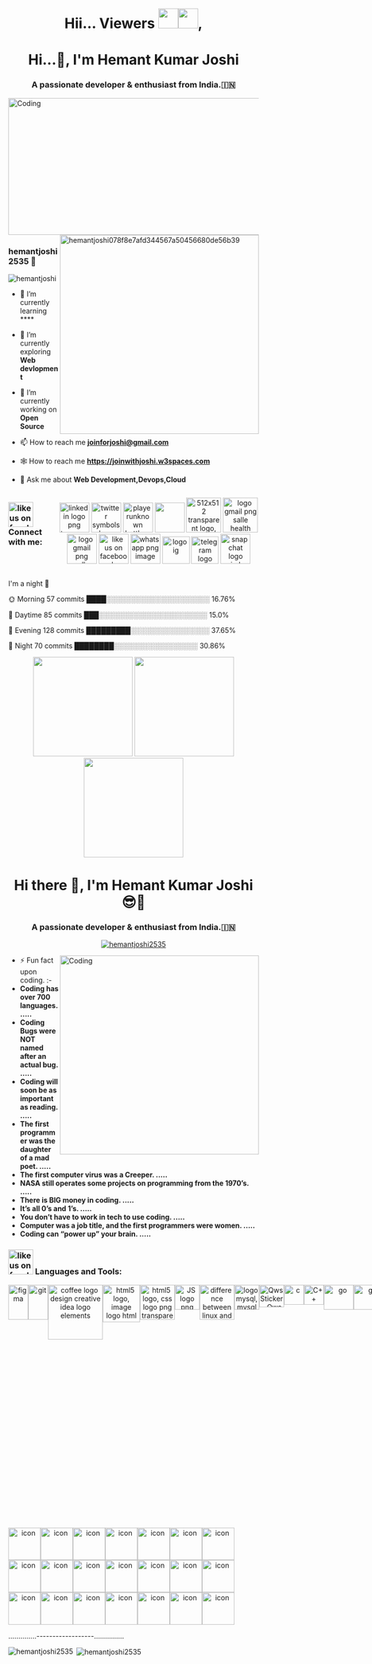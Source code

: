 <h1 align="center">Hii... Viewers <img src="https://media.giphy.com/media/hvRJCLFzcasrR4ia7z/giphy.gif" width="40"><img src="https://media.giphy.com/media/hvRJCLFzcasrR4ia7z/giphy.gif" width="40">,</h1> 

[](https://media.licdn.com/dms/image/D4D16AQG3OFj9Xtpy9w/profile-displaybackgroundimage-shrink_350_1400/0/1679863104465?e=1687392000&v=beta&t=eqf_BwSUd1iQOWK-F-oLaWs1AsnPjwXsPKR3ZMXfzlE)

<h1 align="center">Hi...👋, I'm Hemant Kumar Joshi</h1>
<h3 align="center">A passionate developer & enthusiast from India.🇮🇳</h3>

<img align="center" alt="Coding" width="900" height="275" src="https://media.giphy.com/media/PlkYffUSFZxxlQl9so/giphy.gif">
<img align="right" alt="hemantjoshi078f8e7afd344567a50456680de56b39" width="400" src="https://mir-s3-cdn-cf.behance.net/project_modules/max_1200/06f21a161921919.63cd7887d0a70.gif">

### hemantjoshi2535 👋

<p align="left"> <img src="https://komarev.com/ghpvc/?username=hemantjoshi2535&label=Profile%20views&color=0e75b6&style=flat" alt="hemantjoshi" /> </p>


- 🌱 I’m currently learning ****

- 🌱 I’m currently exploring **Web devlopment**
 
- 🔭 I’m currently working on **Open Source**

- 📫 How to reach me **joinforjoshi@gmail.com**

- 🕸️ How to reach me **https://joinwithjoshi.w3spaces.com**

- 💬 Ask me about **Web Development,Devops,Cloud**  
<div align="center">
   <div style="display: flex; align-items: flex-start;">
<h3 align="left"> <a href="https://cdn.dribbble.com/users/954572/screenshots/17357871/media/af709d784f14cb4cff42471e1afadd23.gif" title="Image from freepnglogos.com"><img src="https://cliply.co/wp-content/uploads/2019/12/371903520_SOCIAL_ICONS_TRANSPARENT_400px.gif" width="50" alt="like us on facebook transparent png logo" /></a>  Connect with me: </h3>

<a href="https://www.linkedin.com/in/hemant-kumar-joshi2535/" title="Image from freepnglogos.com"><img src="https://cliply.co/wp-content/uploads/2021/02/372102050_LINKEDIN_ICON_TRANSPARENT_1080.gif" width="60" alt="linkedin logo png transparent background " /></a>
<a href="https://twitter.com/JoinForJoshi" title="Image from freepnglogos.com"><img src="https://cliply.co/wp-content/uploads/2021/09/CLIPLY_372109260_TWITTER_LOGO_400.gif" width="60" alt="twitter symbols logo png clipart" /></a>
<a href="https://discord.gg/fnKWPxG4fB" title="Image from freepnglogos.com"><img src="https://cliply.co/wp-content/uploads/2021/08/372108630_DISCORD_LOGO_400.gif" width="60" alt="playerunknown battlegrounds bgparty" /></a>
<a href="https://www.twitch.tv/hemantjoshi2535" title="Image from freepnglogos.com"><img src="https://i.pinimg.com/originals/27/4e/fc/274efc127536a6b68b352bc6e81d60aa.gif" width="60" height="60" /></a>
<a href="https://github.com/hemantjoshi2535" title="https://i.giphy.com/media/KzJkzjggfGN5Py6nkT/200.webp"><img src="https://media.giphy.com/media/v1.Y2lkPTc5MGI3NjExYmE4MWUyZGZjMDIzNTI0ZDEzOGIzOTM5NmI2MjVjMmU5MWU3ZWIyMCZlcD12MV9pbnRlcm5hbF9naWZzX2dpZklkJmN0PXM/CwTvSiWflgCGKgz5eb/giphy.gif" width="70" alt="512x512 transparent logo, github logo" /></a>
<a href="mailto:joinforjoshi@gmail.com" title="https://www.freepnglogos.com/uploads/logo-gmail-png/logo-gmail-png-salle-health-sciences-institute-web-mail-advisory-8.png"><img src="https://media.giphy.com/media/9l8MXyxSEC3O8/giphy.gif" width="70" alt="logo gmail png salle health sciences institute web mail advisory" /></a>
<a href="https://www.reddit.com/user/HemantJoshi2535/" title="Image from freepnglogos.com"><img src="https://media.giphy.com/media/mDN904TRuZwJhmc4mf/giphy.gif" width="60" alt="logo gmail png salle health sciences institute web mail advisory" /></a>
<a href="https://www.facebook.com/profile.php?id=100014699208348" title="Image from freepnglogos.com"><img src="https://i.pinimg.com/originals/d0/e2/90/d0e2905beca22e46b7d3c6374cd0d956.gif" width="60" alt="like us on facebook transparent png logo" /></a>
<a href="https://wa.me/916394196203" title="Image from freepnglogos.com"><img src="https://cliply.co/wp-content/uploads/2021/08/372108180_WHATSAPP_ICON_400.gif" width="60" alt="whatsapp png image" /></a>
<a href="https://www.instagram.com/hemantjoshi2535/" title="Image from freepnglogos.com"><img src="https://media.giphy.com/media/v1.Y2lkPTc5MGI3NjExZjliOTE4ZGZiYmMzZWU1MGQxZDcyNzVmYzU5M2JjYTljN2Y2YmEwZSZlcD12MV9pbnRlcm5hbF9naWZzX2dpZklkJmN0PXM/hoJ15occAjCDRRolmj/giphy.gif" width="55" alt="logo ig" /></a>
<a href="https://t.me/hemantjoshi2535" title="Image from freepnglogos.com"><img src="https://media.giphy.com/media/ZcdZ7ldgeIhfesqA6E/giphy.gif" width="55" alt="telegram logo" /></a>
<a href="https://www.snapchat.com/add/hemantjoshi8182" title="Image from freepnglogos.com"><img src="https://media.giphy.com/media/v1.Y2lkPTc5MGI3NjExZjdiNjkyZTY4NjUwZDA1NWQ2MjcwMjg3Y2M1MmNmNzQ5ODMzOWZjMSZlcD12MV9pbnRlcm5hbF9naWZzX2dpZklkJmN0PXM/a5NvfJZfXneD9qJrup/giphy.gif" width="60" alt="snapchat logo circle png" /></a></div>
 </div>

I'm a night 🦉

🌞 Morning    57 commits     ████░░░░░░░░░░░░░░░░░░░░░   16.76%

🌆 Daytime    85 commits     ███░░░░░░░░░░░░░░░░░░░░░░   15.0%

🌃 Evening    128 commits    █████████░░░░░░░░░░░░░░░░   37.65%

🌙 Night      70 commits     ████████░░░░░░░░░░░░░░░░░   30.86%

<div align="center">
  <img src="https://user-images.githubusercontent.com/74038190/213866269-5d00981c-7c98-46d7-8a8e-16f462f15227.gif" width="200" />
  <img src="https://user-images.githubusercontent.com/74038190/213866269-5d00981c-7c98-46d7-8a8e-16f462f15227.gif" width="200" />
  <img src="https://user-images.githubusercontent.com/74038190/213866269-5d00981c-7c98-46d7-8a8e-16f462f15227.gif" width="200" />
</div>

<h1 align="center">Hi there 👋, I'm Hemant Kumar Joshi 😎🤠</h1>
<h3 align="center">A passionate developer & enthusiast from India.🇮🇳</h3>

<p align="center"> <a href="https://github.com/ryo-ma/github-profile-trophy"><img src="https://github-profile-trophy.vercel.app/?username=hemantjoshi2535" alt="hemantjoshi2535" /></a> </p> 
 

<img align="right" alt="Coding" width="400" src="https://user-images.githubusercontent.com/96458739/193415097-51f6116f-8f8e-43a8-ab8a-ad40019eda8b.gif">

                            

- ⚡ Fun fact upon coding. :- 
- **Coding has over 700 languages. .....**
- **Coding Bugs were NOT named after an actual bug. .....**
- **Coding will soon be as important as reading. .....**
- **The first programmer was the daughter of a mad poet. .....**
- **The first computer virus was a Creeper. .....**
- **NASA still operates some projects on programming from the 1970’s. .....**
- **There is BIG money in coding. .....**
- **It’s all 0’s and 1’s. .....**
- **You don’t have to work in tech to use coding. .....**
- **Computer was a job title, and the first programmers were women. .....**
- **Coding can “power up” your brain. .....**


<h3 align="left"> <a href="https://cdn.dribbble.com/users/954572/screenshots/17357871/media/af709d784f14cb4cff42471e1afadd23.gif" title="Image from freepnglogos.com"><img src="https://user-images.githubusercontent.com/70204047/129378227-9fe9017a-98d6-4270-bec3-8a0310fc6c4b.gif" width="50" alt="like us on facebook transparent png logo" /></a>  Languages and Tools: </h3>

<p align="left"> 
<div align="center">
   <div style="display: flex; align-items: flex-start;">
<a href="https://www.figma.com/" target="_blank" rel="noreferrer"> <img src="https://www.vectorlogo.zone/logos/figma/figma-icon.svg" alt="figma" width="40" height="70"/> </a> 
<a href="https://git-scm.com/" target="_blank" rel="noreferrer"> <img src="https://www.vectorlogo.zone/logos/git-scm/git-scm-icon.svg" alt="git" width="40" height="70"/> </a> 
 <a href="https://www.java.com" title="Image from freepnglogos.com"><img src="https://www.freepnglogos.com/uploads/coffee-logo-png/coffee-logo-design-creative-idea-logo-elements-2.png" width="110" alt="coffee logo design creative idea logo elements" /></a>
<a href="https://www.w3schools.com/html/" title="Image from freepnglogos.com"><img src="https://upload.wikimedia.org/wikipedia/commons/6/61/HTML5_logo_and_wordmark.svg" width="75" alt="html5 logo, image logo html" /></a> 
<a href="https://www.w3schools.com/css/" title="Image from freepnglogos.com"><img src="https://www.freepnglogos.com/uploads/html5-logo-png/html5-logo-css-logo-png-transparent-svg-vector-bie-supply-9.png" width="70" alt="html5 logo, css logo png transparent svg vector bie supply" /></a>
<a href="https://developer.mozilla.org/en-US/docs/Web/JavaScript" title="Image from freepnglogos.com"><img src="https://www.freepnglogos.com/uploads/javascript-png/js-logo-png-5.png" width="50" alt="JS logo png" /></a>
<a href="https://www.linux.org/" title="Image from freepnglogos.com"><img src="https://www.freepnglogos.com/uploads/linux-png/difference-between-linux-and-window-operating-system-3.png" width="70" alt="difference between linux and window operating system" /></a>
<a href="https://www.mysql.com/" title="Image from freepnglogos.com"><img src="https://www.freepnglogos.com/uploads/logo-mysql-png/logo-mysql-mysql-logo-png-images-are-download-crazypng-21.png" width="50" alt="logo mysql, mysql logo png images are download crazypng" /></a>
<a href="https://aws.amazon.com" target="_blank" rel="noreferrer"> <img src="https://media.tenor.com/gltER5OeK9wAAAAi/qws.gif" alt="Qws Sticker - Qws Stickers" width="50" height="45"/> </a> 
<a href="https://www.cprogramming.com/" target="_blank" rel="noreferrer"> <img src="https://upload.wikimedia.org/wikipedia/commons/1/18/C_Programming_Language.svg" alt="c" width="40" height="40"/> </a> 
<a href="https://www.w3schools.com/cpp/" target="_blank" rel="noreferrer"> <img class="TutorialCard_cardIcon__2Eygb" src="https://upload.wikimedia.org/wikipedia/commons/1/18/ISO_C%2B%2B_Logo.svg" alt="C++" width="40" height="40"/> </a> 
<a href="https://golang.org" target="_blank" rel="noreferrer"> <img src="https://upload.wikimedia.org/wikipedia/commons/0/05/Go_Logo_Blue.svg" alt="go" width="60" height="50"/> </a> 
<a href="https://www.kali.org" target="_blank" rel="noreferrer"> <img src="https://upload.wikimedia.org/wikipedia/commons/4/4b/Kali_Linux_2.0_wordmark.svg" alt="go" width="60" height="50"/> </a> 
<a href="https://www.microsoft.com/" target="_blank" rel="noreferrer"> <img src="https://upload.wikimedia.org/wikipedia/commons/0/0a/Unofficial_Windows_logo_variant_-_2002%E2%80%932012_%28Multicolored%29.svg" alt="go" width="60" height="50"/> </a> 
<a href="https://ubuntu.com/" target="_blank" rel="noreferrer"> <img src="https://res.cloudinary.com/canonical/image/fetch/f_auto,q_auto,fl_sanitize,c_fill,w_720/https://ubuntu.com/wp-content/uploads/ff30/logo_thumbnailYT.png" alt="go" width="90" height="50"/> </a>
<a href="mailto:joinforjoshi@gmail.com" title="Image from freepnglogos.com"><img src="https://blog.hubspot.com/hubfs/26%20Animated%20Logos%20to%20Inspire%20Your%20Own-11.gif" width="90" height="50" alt="Google logo png transparent background " /></a>
..............------------------...............

<a href="https://developer.mozilla.org/en-US/docs/Web/JavaScript" title="Image from freepnglogos.com"><img src="https://media3.giphy.com/media/ln7z2eWriiQAllfVcn/200w.webp" width="50" alt="JS logo png" /></a>
<a href="https://www.python.org" title="Image from freepnglogos.com"><img src="https://i.giphy.com/media/LMt9638dO8dftAjtco/200.webp" width="60" alt="512x512 transparent logo, github logo" /></a>
<a href="https://react.dev" title="Image from freepnglogos.com"><img src="https://i.giphy.com/media/eNAsjO55tPbgaor7ma/200w.webp" width="60" alt="512x512 transparent logo, github logo" /></a>
<a href="https://vuejs.org" title="Image from freepnglogos.com"><img src="https://i.giphy.com/media/VgGthkhUvGgOit7Y9i/200.webp" width="60" alt="512x512 transparent logo, github logo" /></a>
<a href="https://nodejs.org" title="Image from freepnglogos.com"><img src="https://media3.giphy.com/media/kdFc8fubgS31b8DsVu/giphy.webp" width="60" alt="512x512 transparent logo, github logo" /></a>
<a href="https://github.com/hemantjoshi2535" title="Image from freepnglogos.com"><img src="https://i.giphy.com/media/KzJkzjggfGN5Py6nkT/200.webp" width="60" alt="512x512 transparent logo, github logo" /></a>
<a href="https://code.visualstudio.com" title="Image from freepnglogos.com"><img src="https://i.giphy.com/media/IdyAQJVN2kVPNUrojM/200.webp" width="60" alt="512x512 transparent logo, github logo" /></a>
    <a href="https://code.visualstudio.com" title="Image from freepnglogos.com"><img src="https://blog.hubspot.com/hs-fs/hubfs/26%20Animated%20Logos%20to%20Inspire%20Your%20Own-21.gif?width=899&name=26%20Animated%20Logos%20to%20Inspire%20Your%20Own-21.gif" width="80" height="50" alt="512x512 transparent logo, github logo" /></a>

..............------------------...............

<img src="https://techstack-generator.vercel.app/js-icon.svg" alt="icon" width="65" height="65" /><img src="https://techstack-generator.vercel.app/ts-icon.svg" alt="icon" width="65" height="65" /><img src="https://techstack-generator.vercel.app/rescript-icon.svg" alt="icon" width="65" height="65" /><img src="https://techstack-generator.vercel.app/cpp-icon.svg" alt="icon" width="65" height="65" /><img src="https://techstack-generator.vercel.app/csharp-icon.svg" alt="icon" width="65" height="65" /><img src="https://techstack-generator.vercel.app/swift-icon.svg" alt="icon" width="65" height="65" /><img src="https://techstack-generator.vercel.app/react-icon.svg" alt="icon" width="65" height="65" /></div><div style="display: flex; align-items: flex-start;"><img src="https://techstack-generator.vercel.app/redux-icon.svg" alt="icon" width="65" height="65" /><img src="https://techstack-generator.vercel.app/gatsby-icon.svg" alt="icon" width="65" height="65" /><img src="https://techstack-generator.vercel.app/sass-icon.svg" alt="icon" width="65" height="65" /><img src="https://techstack-generator.vercel.app/storybook-icon.svg" alt="icon" width="65" height="65" /><img src="https://techstack-generator.vercel.app/webpack-icon.svg" alt="icon" width="65" height="65" /><img src="https://techstack-generator.vercel.app/eslint-icon.svg" alt="icon" width="65" height="65" /><img src="https://techstack-generator.vercel.app/prettier-icon.svg" alt="icon" width="65" height="65" /></div><div style="display: flex; align-items: flex-start;"><img src="https://techstack-generator.vercel.app/jest-icon.svg" alt="icon" width="65" height="65" /><img src="https://techstack-generator.vercel.app/testinglibrary-icon.svg" alt="icon" width="65" height="65" /><img src="https://techstack-generator.vercel.app/python-icon.svg" alt="icon" width="65" height="65" /><img src="https://techstack-generator.vercel.app/django-icon.svg" alt="icon" width="65" height="65" /><img src="https://techstack-generator.vercel.app/graphql-icon.svg" alt="icon" width="65" height="65" /><img src="https://techstack-generator.vercel.app/restapi-icon.svg" alt="icon" width="65" height="65" /><img src="https://techstack-generator.vercel.app/github-icon.svg" alt="icon" width="65" height="65" /></div><div style="display: flex; align-items: flex-start;"><img src="https://techstack-generator.vercel.app/docker-icon.svg" alt="icon" width="65" height="65" /><img src="https://techstack-generator.vercel.app/kubernetes-icon.svg" alt="icon" width="65" height="65" /><img src="https://techstack-generator.vercel.app/aws-icon.svg" alt="icon" width="65" height="65" /><img src="https://techstack-generator.vercel.app/nginx-icon.svg" alt="icon" width="65" height="65" /><img src="https://techstack-generator.vercel.app/mysql-icon.svg" alt="icon" width="65" height="65" /><img src="https://techstack-generator.vercel.app/raspberrypi-icon.svg" alt="icon" width="65" height="65" /><img src="https://techstack-generator.vercel.app/java-icon.svg" alt="icon" width="65" height="65" /></div>
</div>

..............------------------...............
<p><img align="left" src="https://github-readme-stats.vercel.app/api/top-langs?username=hemantjoshi2535&show_icons=true&locale=en&layout=compact" alt="hemantjoshi2535" /></p>

<p>&nbsp;<img align="center" src="https://github-readme-stats.vercel.app/api?username=hemantjoshi2535&show_icons=true&locale=en" alt="hemantjoshi2535" /></p>
